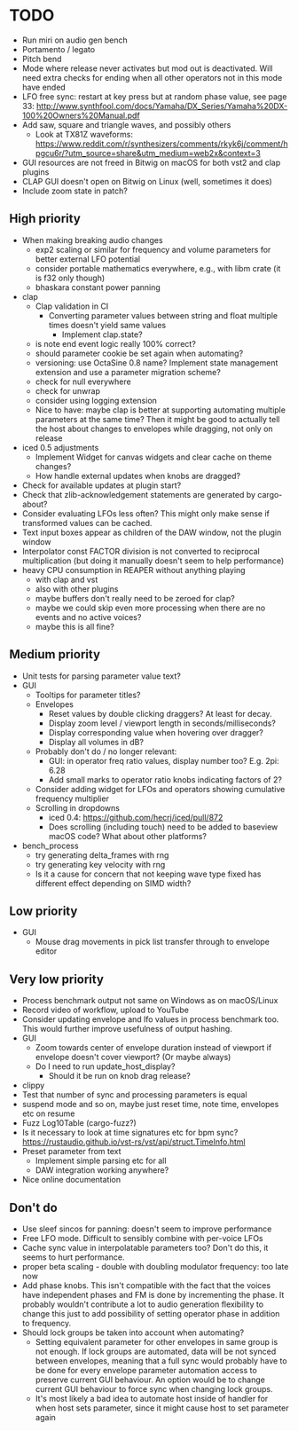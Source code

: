 # TODO

* Run miri on audio gen bench
* Portamento / legato
* Pitch bend
* Mode where release never activates but mod out is deactivated. Will need
  extra checks for ending when all other operators not in this mode have ended
* LFO free sync: restart at key press but at random phase value, see page 33:
  http://www.synthfool.com/docs/Yamaha/DX_Series/Yamaha%20DX-100%20Owners%20Manual.pdf
* Add saw, square and triangle waves, and possibly others
  * Look at TX81Z waveforms: https://www.reddit.com/r/synthesizers/comments/rkyk6j/comment/hpgcu6r/?utm_source=share&utm_medium=web2x&context=3
* GUI resources are not freed in Bitwig on macOS for both vst2 and clap plugins
* CLAP GUI doesn't open on Bitwig on Linux (well, sometimes it does)
* Include zoom state in patch?

## High priority

* When making breaking audio changes
  * exp2 scaling or similar for frequency and volume parameters for better
    external LFO potential
  * consider portable mathematics everywhere, e.g., with libm crate (it is f32
    only though)
  * bhaskara constant power panning
* clap
  * Clap validation in CI
    * Converting parameter values between string and float multiple times
      doesn't yield same values
      * Implement clap.state?
  * is note end event logic really 100% correct?
  * should parameter cookie be set again when automating?
  * versioning: use OctaSine 0.8 name? Implement state management extension
    and use a parameter migration scheme?
  * check for null everywhere
  * check for unwrap
  * consider using logging extension
  * Nice to have: maybe clap is better at supporting automating multiple
    parameters at the same time? Then it might be good to actually tell
    the host about changes to envelopes while dragging, not only on release
* iced 0.5 adjustments
  * Implement Widget for canvas widgets and clear cache on theme changes?
  * How handle external updates when knobs are dragged?
* Check for available updates at plugin start?
* Check that zlib-acknowledgement statements are generated by cargo-about?
* Consider evaluating LFOs less often? This might only make sense if
  transformed values can be cached.
* Text input boxes appear as children of the DAW window, not the plugin window
* Interpolator const FACTOR division is not converted to reciprocal
  multiplication (but doing it manually doesn't seem to help
  performance)
* heavy CPU consumption in REAPER without anything playing
  * with clap and vst
  * also with other plugins
  * maybe buffers don't really need to be zeroed for clap?
  * maybe we could skip even more processing when there are no events and no
    active voices?
  * maybe this is all fine?

## Medium priority
* Unit tests for parsing parameter value text?
* GUI
  * Tooltips for parameter titles?
  * Envelopes
    * Reset values by double clicking draggers? At least for decay.
    * Display zoom level / viewport length in seconds/milliseconds?
    * Display corresponding value when hovering over dragger?
    * Display all volumes in dB?
  * Probably don't do / no longer relevant:
    * GUI: in operator freq ratio values, display number too? E.g. 2pi: 6.28
    * Add small marks to operator ratio knobs indicating factors of 2?
  * Consider adding widget for LFOs and operators showing cumulative
    frequency multiplier
  * Scrolling in dropdowns
    * iced 0.4: https://github.com/hecrj/iced/pull/872
    * Does scrolling (including touch) need to be added to baseview
      macOS code? What about other platforms?
* bench_process
  * try generating delta_frames with rng
  * try generating key velocity with rng
  * Is it a cause for concern that not keeping wave type fixed has different
    effect depending on SIMD width?

## Low priority

* GUI
  * Mouse drag movements in pick list transfer through to envelope editor

## Very low priority

* Process benchmark output not same on Windows as on macOS/Linux
* Record video of workflow, upload to YouTube
* Consider updating envelope and lfo values in process benchmark too. This
  would further improve usefulness of output hashing.
* GUI
  * Zoom towards center of envelope duration instead of viewport if
    envelope doesn't cover viewport? (Or maybe always)
  * Do I need to run update_host_display?
    * Should it be run on knob drag release?
* clippy
* Test that number of sync and processing parameters is equal
* suspend mode and so on, maybe just reset time, note time, envelopes etc on resume
* Fuzz Log10Table (cargo-fuzz?)
* Is it necessary to look at time signatures etc for bpm sync?
  https://rustaudio.github.io/vst-rs/vst/api/struct.TimeInfo.html
* Preset parameter from text
  * Implement simple parsing etc for all
  * DAW integration working anywhere?
* Nice online documentation

## Don't do

* Use sleef sincos for panning: doesn't seem to improve performance
* Free LFO mode. Difficult to sensibly combine with per-voice LFOs
* Cache sync value in interpolatable parameters too? Don't do this, it seems
  to hurt performance.
* proper beta scaling - double with doubling modulator frequency: too late now
* Add phase knobs. This isn't compatible with the fact that the voices have
  independent phases and FM is done by incrementing the phase. It probably
  wouldn't contribute a lot to audio generation flexibility to change this
  just to add possibility of setting operator phase in addition to frequency.
* Should lock groups be taken into account when automating?
  * Setting equivalent parameter for other envelopes in same group is not
    enough. If lock groups are automated, data will be not synced between
    envelopes, meaning that a full sync would probably have to be done for
    every envelope parameter automation access to preserve current GUI
    behaviour. An option would be to change current GUI behaviour to force
    sync when changing lock groups.
  * It's most likely a bad idea to automate host inside of handler for when
    host sets parameter, since it might cause host to set parameter again
